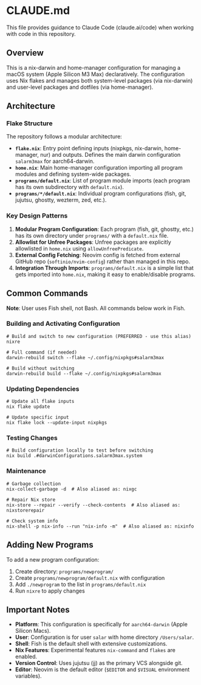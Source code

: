 # CLAUDE.md

This file provides guidance to Claude Code (claude.ai/code) when working with code in this repository.

## Overview

This is a nix-darwin and home-manager configuration for managing a macOS system (Apple Silicon M3 Max) declaratively. The configuration uses Nix flakes and manages both system-level packages (via nix-darwin) and user-level packages and dotfiles (via home-manager).

## Architecture

### Flake Structure

The repository follows a modular architecture:

- **`flake.nix`**: Entry point defining inputs (nixpkgs, nix-darwin, home-manager, nur) and outputs. Defines the main darwin configuration `salarm3max` for aarch64-darwin.
- **`home.nix`**: Main home-manager configuration importing all program modules and defining system-wide packages.
- **`programs/default.nix`**: List of program module imports (each program has its own subdirectory with `default.nix`).
- **`programs/*/default.nix`**: Individual program configurations (fish, git, jujutsu, ghostty, wezterm, zed, etc.).

### Key Design Patterns

1. **Modular Program Configuration**: Each program (fish, git, ghostty, etc.) has its own directory under `programs/` with a `default.nix` file.
2. **Allowlist for Unfree Packages**: Unfree packages are explicitly allowlisted in `home.nix` using `allowUnfreePredicate`.
3. **External Config Fetching**: Neovim config is fetched from external GitHub repo (`softinio/nvim-config`) rather than managed in this repo.
4. **Integration Through Imports**: `programs/default.nix` is a simple list that gets imported into `home.nix`, making it easy to enable/disable programs.

## Common Commands

**Note**: User uses Fish shell, not Bash. All commands below work in Fish.

### Building and Activating Configuration

```fish
# Build and switch to new configuration (PREFERRED - use this alias)
nixre

# Full command (if needed)
darwin-rebuild switch --flake ~/.config/nixpkgs#salarm3max

# Build without switching
darwin-rebuild build --flake ~/.config/nixpkgs#salarm3max
```

### Updating Dependencies

```fish
# Update all flake inputs
nix flake update

# Update specific input
nix flake lock --update-input nixpkgs
```

### Testing Changes

```fish
# Build configuration locally to test before switching
nix build .#darwinConfigurations.salarm3max.system
```

### Maintenance

```fish
# Garbage collection
nix-collect-garbage -d  # Also aliased as: nixgc

# Repair Nix store
nix-store --repair --verify --check-contents  # Also aliased as: nixstorerepair

# Check system info
nix-shell -p nix-info --run "nix-info -m"  # Also aliased as: nixinfo
```

## Adding New Programs

To add a new program configuration:

1. Create directory: `programs/newprogram/`
2. Create `programs/newprogram/default.nix` with configuration
3. Add `./newprogram` to the list in `programs/default.nix`
4. Run `nixre` to apply changes

## Important Notes

- **Platform**: This configuration is specifically for `aarch64-darwin` (Apple Silicon Macs).
- **User**: Configuration is for user `salar` with home directory `/Users/salar`.
- **Shell**: Fish is the default shell with extensive customizations.
- **Nix Features**: Experimental features `nix-command` and `flakes` are enabled.
- **Version Control**: Uses jujutsu (jj) as the primary VCS alongside git.
- **Editor**: Neovim is the default editor (`$EDITOR` and `$VISUAL` environment variables).
